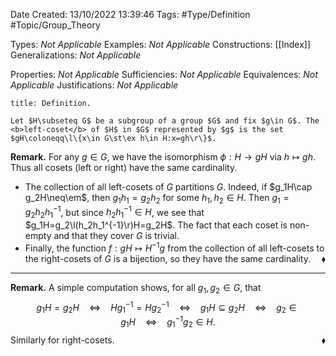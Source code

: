 <div class="topSpace"></div>

Date Created: 13/10/2022 13:39:46
Tags: #Type/Definition #Topic/Group_Theory

Types: <i>Not Applicable</i>
Examples: <i>Not Applicable</i>
Constructions: [[Index]]
Generalizations: <i>Not Applicable</i>

Properties: <i>Not Applicable</i>
Sufficiencies: <i>Not Applicable</i>
Equivalences: <i>Not Applicable</i>
Justifications: <i>Not Applicable</i>

``` ad-Definition
title: Definition.

Let $H\subseteq G$ be a subgroup of a group $G$ and fix $g\in G$. The <b>left-coset</b> of $H$ in $G$ represented by $g$ is the set $gH\coloneqq\l\{x\in G\st\ex h\in H:x=gh\r\}$.

```

<b>Remark.</b> For any $g\in G$, we have the isomorphism $\phi:H\to gH$ via $h\mapsto gh$. Thus all cosets (left or right) have the same cardinality.
* The collection of all left-cosets of $G$ partitions $G$. Indeed, if $g_1H\cap g_2H\neq\em$, then $g_1h_1=g_2h_2$ for some $h_1,h_2\in H$. Then $g_1=g_2h_2h_1^{-1}$, but since $h_2h_1^{-1}\in H$, we see that $g_1H=g_2\l(h_2h_1^{-1}\r)H=g_2H$. The fact that each coset is non-empty and that they cover $G$ is trivial.
* Finally, the function $f:gH\mapsto H^{-1}g$ from the collection of all left-cosets to the right-cosets of $G$ is a bijection, so they have the same cardinality.<span style="float:right;">$\blacklozenge$</span>

---

<b>Remark.</b> A simple computation shows, for all $g_1,g_2\in G$, that
$$\begin{equation}
    g_1H=g_2H\ \ \ \ \Leftrightarrow\ \ \ \ Hg_1^{-1}=Hg_2^{-1}\ \ \ \ \Leftrightarrow\ \ \ \ g_1H\subseteq g_2H\ \ \ \ \Leftrightarrow\ \ \ \ g_2\in g_1H\ \ \ \ \Leftrightarrow\ \ \ \ g_1^{-1}g_2\in H.
\end{equation}$$
Similarly for right-cosets.<span style="float:right;">$\blacklozenge$</span>
